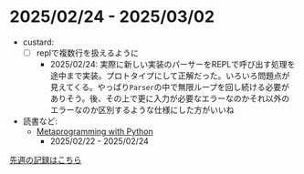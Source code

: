 # 2025/02/24 - 2025/03/02

- custard:
    - [ ] replで複数行を扱えるように
        - 2025/02/24: 実際に新しい実装のパーサーをREPLで呼び出す処理を途中まで実装。プロトタイプにして正解だった。いろいろ問題点が見えてくる。やっぱり`Parser`の中で無限ループを回し続ける必要がありそう。後、その上で更に入力が必要なエラーなのかそれ以外のエラーなのか区別するような仕様にした方がいいね
- 読書など:
    - [Metaprogramming with Python](https://www.packtpub.com/en-us/product/metaprogramming-with-python-9781838554651)
        - 2025/02/22 - 2025/02/24

[先週の記録はこちら](https://github.com/igrep/daily-commits/blob/10edc8a7acacbea492c70f176496207c547816cf/yesterday.md)
